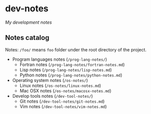 # dev-notes

_My development notes_

## Notes catalog
Notes: `/foo/` means `foo` folder under the root directory of the project.

- Program languages notes (`/prog-lang-notes/`)
  - Fortran notes (`/prog-lang-notes/fortran-notes.md`)
  - Lisp notes (`/prog-lang-notes/lisp-notes.md`)
  - Python notes (`/prog-lang-notes/python-notes.md`)
- Operating system notes (`/os-notes/`)
  - Linux notes (`/os-notes/linux-notes.md`)
  - Mac OSX notes (`/os-notes/macosx-notes.md`)
- Develop tools notes (`/dev-tool-notes/`)
  - Git notes (`/dev-tool-notes/git-notes.md`)
  - Vim notes (`/dev-tool-notes/vim-notes.md`)
